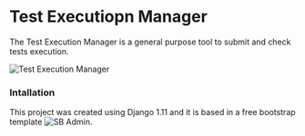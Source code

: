# Test Executiopn Manager

The Test Execution Manager is a general purpose tool to submit and check tests execution.

![Test Execution Manager](doc/images/tem.png)

### Intallation

This project was created using Django 1.11 and it is based in a free bootstrap template ![SB Admin](https://startbootstrap.com/template-overviews/sb-admin/).